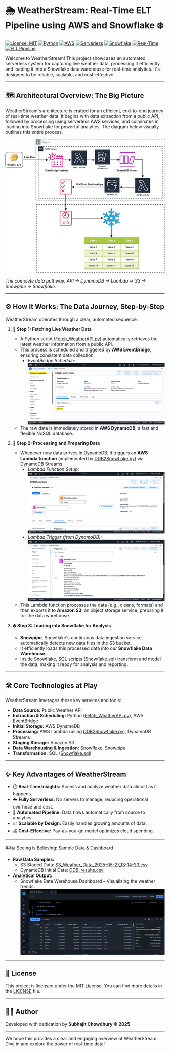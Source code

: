 # 🌦️ WeatherStream: Real-Time ELT Pipeline using AWS and Snowflake ❄️

[![License: MIT](https://img.shields.io/badge/License-MIT-yellow.svg)](LICENSE)
[![Python](https://img.shields.io/badge/Python-3.x-blue.svg)](https://www.python.org/)
[![AWS](https://img.shields.io/badge/AWS-Services-orange.svg)](https://aws.amazon.com/)
[![Serverless](https://img.shields.io/badge/Architecture-Serverless-green.svg)]()
[![Snowflake](https://img.shields.io/badge/Snowflake-❄️-blue.svg)](https://www.snowflake.com/)
[![Real-Time](https://img.shields.io/badge/Data_Processing-Real--Time-red.svg)]()
[![ELT Pipeline](https://img.shields.io/badge/Pipeline-ELT-purple.svg)]()

Welcome to WeatherStream! This project showcases an automated, serverless system for capturing live weather data, processing it efficiently, and loading it into a Snowflake data warehouse for real-time analytics. It's designed to be reliable, scalable, and cost-effective.

---

## 🗺️ Architectural Overview: The Big Picture

WeatherStream's architecture is crafted for an efficient, end-to-end journey of real-time weather data. It begins with data extraction from a public API, followed by processing using serverless AWS services, and culminates in loading into Snowflake for powerful analytics. The diagram below visually outlines this entire process:

![WeatherStream Architecture Diagram](AWS2Snowflake.jpg)

*The complete data pathway: API → DynamoDB → Lambda → S3 → Snowpipe → Snowflake.*

---

## ⚙️ How It Works: The Data Journey, Step-by-Step

WeatherStream operates through a clear, automated sequence:

1.  **📡 Step 1: Fetching Live Weather Data**
    *   A Python script ([Fetch_WeatherAPI.py](Fetch_WeatherAPI.py)) automatically retrieves the latest weather information from a public API.
    *   This process is scheduled and triggered by **AWS EventBridge**, ensuring consistent data collection.
        *   *EventBridge Schedule:*
            ![AWS EventBridge Configuration](AWS_EventBridge.png)
    *   The raw data is immediately stored in **AWS DynamoDB**, a fast and flexible NoSQL database.

2.  **🔄 Step 2: Processing and Preparing Data**
    *   Whenever new data arrives in DynamoDB, it triggers an **AWS Lambda function** (implemented by [DDB2Snowflake.py](DDB2Snowflake.py)) via DynamoDB Streams.
        *   *Lambda Function Setup:*
            ![Lambda Function Configuration](DDB2SF_Lambda_Function.png)
        *   *Lambda Trigger (from DynamoDB):*
            ![Lambda Trigger Setup for DynamoDB Streams](DDB2SF_Lambda_Function_Trigger.png)
    *   This Lambda function processes the data (e.g., cleans, formats) and then exports it to **Amazon S3**, an object storage service, preparing it for the data warehouse.

3.  **❄️ Step 3: Loading into Snowflake for Analysis**
    *   **Snowpipe**, Snowflake's continuous data ingestion service, automatically detects new data files in the S3 bucket.
    *   It efficiently loads this processed data into our **Snowflake Data Warehouse**.
    *   Inside Snowflake, SQL scripts ([Snowflake.sql](Snowflake.sql)) transform and model the data, making it ready for analysis and reporting.

---

## 🛠️ Core Technologies at Play

WeatherStream leverages these key services and tools:

*   **Data Source:** Public Weather API
*   **Extraction & Scheduling:** Python ([Fetch_WeatherAPI.py](Fetch_WeatherAPI.py)), AWS EventBridge
*   **Initial Storage:** AWS DynamoDB
*   **Processing:** AWS Lambda (using [DDB2Snowflake.py](DDB2Snowflake.py)), DynamoDB Streams
*   **Staging Storage:** Amazon S3
*   **Data Warehousing & Ingestion:** Snowflake, Snowpipe
*   **Transformation:** SQL ([Snowflake.sql](Snowflake.sql))

---

## ✨ Key Advantages of WeatherStream

*   ⏱️ **Real-Time Insights:** Access and analyze weather data almost as it happens.
*   ☁️ **Fully Serverless:** No servers to manage, reducing operational overhead and cost.
*   🔁 **Automated Pipeline:** Data flows automatically from source to analytics.
*   📈 **Scalable by Design:** Easily handles growing amounts of data.
*   💰 **Cost-Effective:** Pay-as-you-go model optimizes cloud spending.

---

##📊 Seeing is Believing: Sample Data & Dashboard

*   **Raw Data Samples:**
    *   S3 Staged Data: [S3_Weather_Data_2025-05-27_13-14-23.csv](S3_Weather_Data_2025-05-27_13-14-23.csv)
    *   DynamoDB Initial Data: [DDB_results.csv](DDB_results.csv)
*   **Analytical Output:**
    *   Snowflake Data Warehouse Dashboard – Visualizing the weather trends:
        ![Snowflake Data Warehouse Dashboard for WeatherStream](SF_DWH_Result_Dashboard.png)

---

## 📜 License

This project is licensed under the MIT License. You can find more details in the [LICENSE](LICENSE) file.

---

## 🧑‍💻 Author

Developed with dedication by **Subhajit Chowdhury © 2025**.

---

We hope this provides a clear and engaging overview of WeatherStream. Dive in and explore the power of real-time data!
